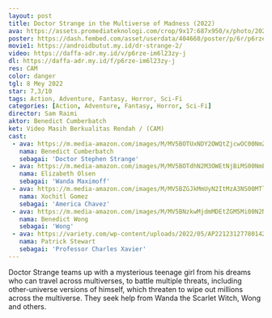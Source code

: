 ```yaml
---
layout: post
title: Doctor Strange in the Multiverse of Madness (2022)
ava: https://assets.promediateknologi.com/crop/9x17:687x950/x/photo/2022/02/15/38964766.jpg
poster: https://dash.fembed.com/asset/userdata/404660/poster/p/6r/p6rze-im6l23zy-j.png?v=1654105328
movie1: https://androidbutut.my.id/dr-strange-2/
video: https://daffa-adr.my.id/v/p6rze-im6l23zy-j
dl: https://daffa-adr.my.id/f/p6rze-im6l23zy-j
res: CAM
color: danger
tgl: 8 Mey 2022
star: 7,3/10
tags: Action, Adventure, Fantasy, Horror, Sci-Fi
categories: [Action, Adventure, Fantasy, Horror, Sci-Fi]
director: Sam Raimi
aktor: Benedict Cumberbatch
ket: Video Masih Berkualitas Rendah / (CAM)
cast:
 - ava: https://m.media-amazon.com/images/M/MV5BOTUxNDY2OWQtZjcwOC00NmZmLThjMzAtYTNiZDNiNzYzNTQ2XkEyXkFqcGdeQXVyNjczOTE0MzM@._V1_SY100_CR69,0,100,100_AL_.jpg
   nama: Benedict Cumberbatch
   sebagai: 'Doctor Stephen Strange'
 - ava: https://m.media-amazon.com/images/M/MV5BOTdhN2M3OWEtNjBiMS00NmE1LWFhMDItMzQ2YWJjMzgyMzU3XkEyXkFqcGdeQXVyNjczOTE0MzM@._V1_SX100_CR0,0,100,100_AL_.jpg
   nama: Elizabeth Olsen
   sebagai: 'Wanda Maximoff'
 - ava: https://m.media-amazon.com/images/M/MV5BZGJkMmUyN2ItMzA3NS00MTlhLThlNTAtYzg0YWI2MTI2NTVlXkEyXkFqcGdeQXVyMTkxNjUyNQ@@._V1_SY100_CR25,0,100,100_AL_.jpg
   nama: Xochitl Gomez
   sebagai: 'America Chavez'
 - ava: https://m.media-amazon.com/images/M/MV5BNzkwMjdmMDEtZGM5Mi00N2NkLThkNjUtOTE1YTUxODU4YzBjXkEyXkFqcGdeQXVyMTA5MDMyNTY3._V1_SY100_CR68,0,100,100_AL_.jpg
   nama: Benedict Wong
   sebagai: 'Wong'
 - ava: https://variety.com/wp-content/uploads/2022/05/AP22123127780142.jpg?w=681&h=383&crop=1
   nama: Patrick Stewart
   sebagai: 'Professor Charles Xavier'
---
```


Doctor Strange teams up with a mysterious teenage girl from his dreams who can travel across multiverses, to battle multiple threats, including other-universe versions of himself, which threaten to wipe out millions across the multiverse. They seek help from Wanda the Scarlet Witch, Wong and others.
